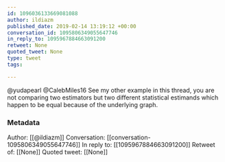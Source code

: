 ```yaml
---
id: 1096036133669081088
author: ildiazm
published_date: 2019-02-14 13:19:12 +00:00
conversation_id: 1095806349055647746
in_reply_to: 1095967884663091200
retweet: None
quoted_tweet: None
type: tweet
tags:

---
```


@yudapearl @CalebMiles16 See my other example in this thread, you are not comparing two estimators but two different statistical estimands which happen to be equal because of the underlying graph.

### Metadata

Author: [[@ildiazm]]
Conversation: [[conversation-1095806349055647746]]
In reply to: [[1095967884663091200]]
Retweet of: [[None]]
Quoted tweet: [[None]]
